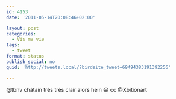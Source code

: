 ```yaml
---
id: 4153
date: '2011-05-14T20:08:46+02:00'

layout: post
categories:
  - Vis ma vie
tags:
  - tweet
format: status
publish_social: no
guid: 'http://tweets.local/?birdsite_tweet=69494383191392256'

---
```


@tbnv châtain très très clair alors hein 😀 cc @Xbitionart